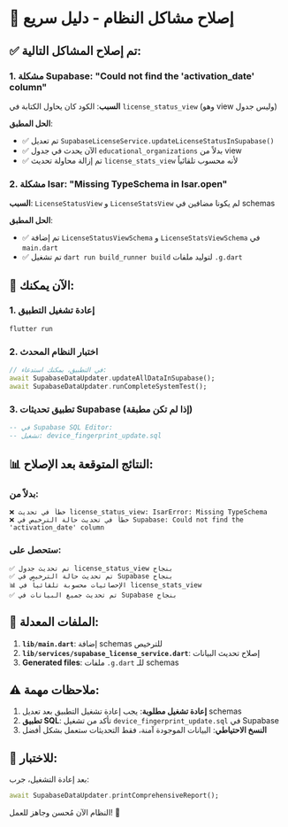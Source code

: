 # 🔧 إصلاح مشاكل النظام - دليل سريع

## ✅ تم إصلاح المشاكل التالية:

### 1. مشكلة Supabase: "Could not find the 'activation_date' column"
**السبب**: الكود كان يحاول الكتابة في `license_status_view` (وهو view وليس جدول)

**الحل المطبق**:
- ✅ تم تعديل `SupabaseLicenseService.updateLicenseStatusInSupabase()`
- ✅ الآن يحدث في جدول `educational_organizations` بدلاً من view
- ✅ تم إزالة محاولة تحديث `license_stats_view` لأنه محسوب تلقائياً

### 2. مشكلة Isar: "Missing TypeSchema in Isar.open"
**السبب**: `LicenseStatusView` و `LicenseStatsView` لم يكونا مضافين في schemas

**الحل المطبق**:
- ✅ تم إضافة `LicenseStatusViewSchema` و `LicenseStatsViewSchema` في `main.dart`
- ✅ تم تشغيل `dart run build_runner build` لتوليد ملفات `.g.dart`

## 🚀 الآن يمكنك:

### 1. إعادة تشغيل التطبيق
```bash
flutter run
```

### 2. اختبار النظام المحدث
```dart
// في التطبيق، يمكنك استدعاء:
await SupabaseDataUpdater.updateAllDataInSupabase();
await SupabaseDataUpdater.runCompleteSystemTest();
```

### 3. تطبيق تحديثات Supabase (إذا لم تكن مطبقة)
```sql
-- في Supabase SQL Editor:
-- تشغيل: device_fingerprint_update.sql
```

## 📊 النتائج المتوقعة بعد الإصلاح:

### بدلاً من:
```
❌ خطأ في تحديث license_status_view: IsarError: Missing TypeSchema
❌ خطأ في تحديث حالة الترخيص في Supabase: Could not find the 'activation_date' column
```

### ستحصل على:
```
✅ تم تحديث جدول license_status_view بنجاح
✅ تم تحديث حالة الترخيص في Supabase بنجاح
📊 الإحصائيات محسوبة تلقائياً في license_stats_view
✅ تم تحديث جميع البيانات في Supabase بنجاح
```

## 🎯 الملفات المعدلة:

1. **`lib/main.dart`**: إضافة schemas للترخيص
2. **`lib/services/supabase_license_service.dart`**: إصلاح تحديث البيانات
3. **Generated files**: ملفات `.g.dart` للـ schemas

## ⚠️ ملاحظات مهمة:

1. **إعادة تشغيل مطلوبة**: يجب إعادة تشغيل التطبيق بعد تعديل schemas
2. **تطبيق SQL**: تأكد من تشغيل `device_fingerprint_update.sql` في Supabase
3. **النسخ الاحتياطي**: البيانات الموجودة آمنة، فقط التحديثات ستعمل بشكل أفضل

## 🧪 للاختبار:

بعد إعادة التشغيل، جرب:
```dart
await SupabaseDataUpdater.printComprehensiveReport();
```

النظام الآن مُحسن وجاهز للعمل! 🎉
